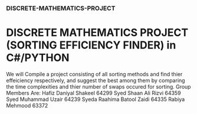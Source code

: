 ### DISCRETE-MATHEMATICS-PROJECT
# DISCRETE MATHEMATICS PROJECT (SORTING EFFICIENCY FINDER) in C#/PYTHON
We will Compile a project consisting of all sorting methods and find thier effeiciency respectively, and suggest the best among them by comparing the time complexities and thier number of swaps occured for sorting.
 Group Members Are:
 Hafiz Daniyal Shakeel 64299
 Syed Shaan Ali Rizvi 64359
 Syed Muhammad Uzair 64239
 Syeda Raahima Batool Zaidi 64335
 Rabiya Mehmood 63372
